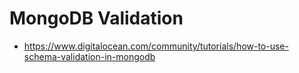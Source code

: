 # MongoDB Validation

- <https://www.digitalocean.com/community/tutorials/how-to-use-schema-validation-in-mongodb>
